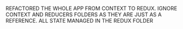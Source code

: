REFACTORED THE WHOLE APP FROM CONTEXT TO REDUX. IGNORE CONTEXT AND REDUCERS FOLDERS AS THEY ARE JUST AS A REFERENCE. ALL STATE MANAGED IN THE REDUX FOLDER
